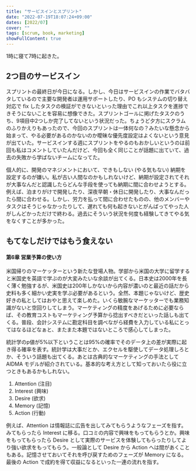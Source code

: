 ```yaml
---
title: "サービスインとスプリント"
date: "2022-07-19T18:07:24+09:00"
dates: [2022/07]
cover: ""
tags: [scrum, book, marketing]
showFullContent: true
---
```


1時に寝て7時に起きた。

## 2つ目のサービスイン

スプリントの最終日が今日になる。しかし、今日はサービスインの作業でバタバタしているので主要な開発者は運用サポートしたり、PO もシステムの切り替え対応で fix したタスクの検証ができないといった理由でこれ以上タスクを進捗できそうにないことを容易に想像できた。スプリントゴールに掲げたタスクのうち、9項目中2つしか完了してないという状況だった。ちょうど夕方にスクラムのふりかえりもあったので、今回のスプリントは一体何なの？みたいな懸念から始まって、やる必要があるのかないのか曖昧な優先度設定はよくないという意見が出ていた。サービスインする週にスプリントをやるのもおかしいというのは前回も私はコメントしていたんだけど、今回も全く同じことが話題に出ていて、過去の失敗から学ばないチームになってた。

個人的に、開発のマネジメントにおいて、できもしない (やる気もない) 納期を設定するのが嫌い。私が古い人間なのかもしれないけど、納期が設定されてそれが大事なんだと認識したらどんな手段を使っても納期に間に合わせようとする。例えば、泊まりがけで開発したり、深夜早朝・休日に開発したり、大事なんだったら間に合わせる。しかし、労力を払って間に合わせたものの、他のメンバーやタスクはそうじゃなかったりして、遅れても何も起きないとがんばってやった人がしんどかっただけで終わる。過去にそういう状況を何度も経験してきてやる気をなくすことが多かった。

## もてなしだけではもう食えない

#### 第6章 営業予算の使い方

米国帰りのマーケッターという新たな登場人物。学部から米国の大学に留学すると米国史を英語で学ぶのが大変みたいな余談が出てくる。日本史は2000年を長く薄く勉強するが、米国史は200年しかないから内容が濃いのと最近の話だから史料も多く細かい史実を学ぶ必要があるという。全然、本題じゃないけど、歴史好きの私としてはおやと思えて楽しめた。いくら敏腕なマーケッターでも業務知識がないと空回りしてしまう。マーケティングの精度をあげるために必要ならば、その教育コストもマーケティング予算から捻出すべきだといった話しも出てくる。普段、会計システムに勘定科目を調べながら経費を入力している私にとってはなるほどなぁと、またまた本題ではないところで感心してしまった。

統計学のp値が5%以下ということは95%の確率でそのデータ上の差が実際に起き得る確率を表す。統計学は大事だとか、エクセルを駆使してデータ処理しろとか、そういう話題も出てくる。あとは古典的なマーケティングの手法として AIDMA モデルが紹介されている。基本的な考え方として知っておいたら役に立つときもあるかもしれない。

1. Attention (注目)
1. Interest (興味)
1. Desire (欲求)
1. Memory (記憶)
1. Action (行動)

例えば、Attention は情報誌に広告を出してみてもらうようなフェーズを指す。みてもらったら Interest に移る。口コミの内容で興味をもってもらうとか。興味をもってもらったら Desire として実際のサービスを体験してもらったりしてより強い欲求をもってもらう。一般論として Desire から Action へは間があくこともある。記憶させておいてそれを呼び戻すためのフェーズが Memory になる。最後の Action で成約を得て収益になるといった一連の流れを指す。
